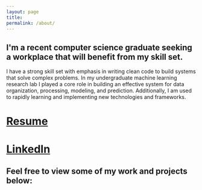 ```yaml
---
layout: page
title:
permalink: /about/
---
```


## I'm a recent computer science graduate seeking a workplace that will benefit from my skill set.

I have a strong skill set with emphasis in writing clean code to build systems that solve complex problems. In my undergraduate machine learning research lab I played a core role in building an effective system for data organization, processing, modeling, and prediction. Additionally, I am used to rapidly learning and implementing new technologies and frameworks.

# [Resume](/pdfs/Remington_Resume.pdf)

# [LinkedIn](https://www.linkedin.com/in/remingtonmichael)

## Feel free to view some of my work and projects below:
